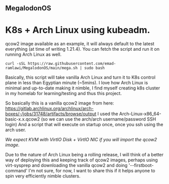 ## MegalodonOS

# K8s + Arch Linux using kubeadm.

qcow2 image available as an example, it will always default to the latest everything (at time of writing 1.21.4). You can fetch the script and run it on running Arch Linux as well.

```
curl -sSL https://raw.githubusercontent.com/emad-ramlawi/MegalodonOS/main/mega.sh | sudo bash
```

Basically, this script will take vanilla Arch Linux and turn it to K8s control plane in less than Egyptian minute (~5mins). I love how Arch Linux is minimal and up-to-date making it nimble, I find myself creating k8s cluster in my homelab for learning/testing and thus this project.

So basically this is a vanilla qcow2 image from here:
https://gitlab.archlinux.org/archlinux/arch-boxes/-/jobs/31748/artifacts/browse/output
I used the  Arch-Linux-x86_64-basic-x.x.qcow2 (so we can use the arch/arch username/password SSH login)
And a script that will execute on startup once, once you ssh using the arch user.

*We expect KVM with VirtIO Disk + VirtIO NIC if you will import the qcow2 image.*

Due to the nature of Arch Linux being a rolling release, I will think of a better way of deploying this and keeping track of qcow2 images, perhaps using
virt-sysprep and downloading the vanilla qcow2 and doing '--firstboot-command' I'm not sure, for now, I want to share this if it helps anyone to spin very efficiently nimble clusters.
